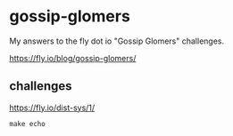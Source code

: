 # gossip-glomers
My answers to the fly dot io "Gossip Glomers" challenges.

https://fly.io/blog/gossip-glomers/

## challenges
https://fly.io/dist-sys/1/

`make echo`
